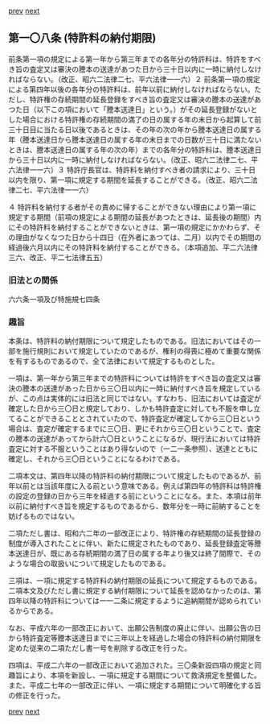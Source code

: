 [prev](/specific/markdowns/特許法/156_Mp-Ch_4-Se_3-At_107.md)
[next](/specific/markdowns/特許法/158_Mp-Ch_4-Se_3-At_109.md)
## 第一〇八条 (特許料の納付期限)
前条第一項の規定による第一年から第三年までの各年分の特許料は、特許をすべき旨の査定又は審決の謄本の送達があつた日から三十日以内に一時に納付しなければならない。（改正、昭六二法律二七、平六法律一一六）２ 前条第一項の規定による第四年以後の各年分の特許料は、前年以前に納付しなければならない。ただし、特許権の存続期間の延長登録をすべき旨の査定又は審決の謄本の送達があつた日（以下この項において「謄本送達日」という。）がその延長登録がないとした場合における特許権の存続期間の満了の日の属する年の末日から起算して前三十日目に当たる日以後であるときは、その年の次の年から謄本送達日の属する年（謄本送達日から謄本送達日の属する年の末日までの日数が三十日に満たないときは、謄本送達日の属する年の次の年）までの各年分の特許料は、謄本送達日から三十日以内に一時に納付しなければならない。（改正、昭六二法律二七、平六法律一一六）３ 特許庁長官は、特許料を納付すべき者の請求により、三十日以内を限り、第一項に規定する期間を延長することができる。（改正、昭六二法律二七、平六法律一一六）

４ 特許料を納付する者がその責めに帰することができない理由により第一項に規定する期間（前項の規定による期間の延長があつたときは、延長後の期間）内にその特許料を納付することができないときは、第一項の規定にかかわらず、その理由がなくなつた日から十四日（在外者にあつては、二月）以内でその期間の経過後六月以内にその特許料を納付することができる。（本項追加、平二六法律三六、改正、平二七法律五五）


### 旧法との関係
六六条一項及び特施規七四条

### 趣旨
本条は、特許料の納付期限について規定したものである。旧法においてはその一部を施行規則において規定していたのであるが、権利の得喪に極めて重要な関係を有するものであるので、全て法律において規定するものとした。

一項は、第一年から第三年までの特許料については特許をすべき旨の査定又は審決の謄本の送達があった日から三〇日以内に一時に納付すべき旨を規定しているが、この点は実体的には旧法と同じではない。すなわち、旧法においては査定が確定した日から三〇日と規定しており、しかも特許査定に対しても不服を申し立てることができることとされていたので、特許査定が確定してから三〇日という場合は、査定が確定するまでに三〇日、更にそれから三〇日ということで、査定の謄本の送達があってから計六〇日ということになるが、現行法においては特許査定に対する不服ということはあり得ないので（一二一条参照）、送達とともに確定し、それから三〇日ということになるわけである。

二項本文は、第四年以降の特許料の納付期限について規定したものであるが、前年以前とは当該年度に入る前という意味である。例えば第四年の特許料は特許権の設定の登録の日から三年を経過する前にということになる。また、本項は前年以前に納付すべき旨を規定するものであるから、数年分を一時に前納することを妨げるものではない。

二項ただし書は、昭和六二年の一部改正により、特許権の存続期間の延長登録の制度が導入されたことに伴い、新たに規定されたものであり、延長登録査定等謄本送達日が、既にある存続期間の満了日の属する年より後又は終了間際で、そのような場合の取扱いについて規定したものである。

三項は、一項に規定する特許料の納付期限の延長について規定するものである。二項本文及びただし書に規定する納付期限について延長を認めなかったのは、第四年以降の特許料については一一二条に規定するように追納期間が認められているからである。

なお、平成六年の一部改正において、出願公告制度の廃止に伴い、出願公告の日から特許査定等謄本送達日までに三年以上を経過した場合の特許料の納付期限を定めた従来の二項ただし書一号を削除する改正を行った。

四項は、平成二六年の一部改正において追加された。三〇条新設四項の規定と同趣旨により、本項を新設し、一項に規定する期間について救済規定を整備した。また、平成二七年の一部改正に伴い、一項に規定する期間について明確化する旨の修正を行った。


[prev](/specific/markdowns/特許法/156_Mp-Ch_4-Se_3-At_107.md)
[next](/specific/markdowns/特許法/158_Mp-Ch_4-Se_3-At_109.md)